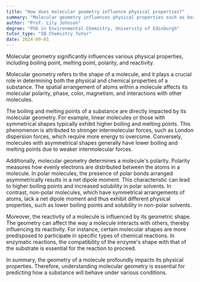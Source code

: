 ```yaml
---
title: "How does molecular geometry influence physical properties?"
summary: "Molecular geometry influences physical properties such as boiling point, melting point, polarity, and reactivity."
author: "Prof. Lily Johnson"
degree: "PhD in Environmental Chemistry, University of Edinburgh"
tutor_type: "IB Chemistry Tutor"
date: 2024-09-01
---
```


Molecular geometry significantly influences various physical properties, including boiling point, melting point, polarity, and reactivity.

Molecular geometry refers to the shape of a molecule, and it plays a crucial role in determining both the physical and chemical properties of a substance. The spatial arrangement of atoms within a molecule affects its molecular polarity, phase, color, magnetism, and interactions with other molecules.

The boiling and melting points of a substance are directly impacted by its molecular geometry. For example, linear molecules or those with symmetrical shapes typically exhibit higher boiling and melting points. This phenomenon is attributed to stronger intermolecular forces, such as London dispersion forces, which require more energy to overcome. Conversely, molecules with asymmetrical shapes generally have lower boiling and melting points due to weaker intermolecular forces.

Additionally, molecular geometry determines a molecule's polarity. Polarity measures how evenly electrons are distributed between the atoms in a molecule. In polar molecules, the presence of polar bonds arranged asymmetrically results in a net dipole moment. This characteristic can lead to higher boiling points and increased solubility in polar solvents. In contrast, non-polar molecules, which have symmetrical arrangements of atoms, lack a net dipole moment and thus exhibit different physical properties, such as lower boiling points and solubility in non-polar solvents.

Moreover, the reactivity of a molecule is influenced by its geometric shape. The geometry can affect the way a molecule interacts with others, thereby influencing its reactivity. For instance, certain molecular shapes are more predisposed to participate in specific types of chemical reactions. In enzymatic reactions, the compatibility of the enzyme's shape with that of the substrate is essential for the reaction to proceed.

In summary, the geometry of a molecule profoundly impacts its physical properties. Therefore, understanding molecular geometry is essential for predicting how a substance will behave under various conditions.
    